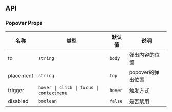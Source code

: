 ## API

### Popover Props

| 名称      | 类型                                     | 默认值  | 说明              |
| --------- | ---------------------------------------- | ------- | ----------------- |
| to        | `string`                                 | `body`  | 弹出内容的位置    |
| placement | `string`                                 | `top`   | popover的弹出位置 |
| trigger   | `hover \| click \| focus \| contextmenu` | `hover` | 触发方式          |
| disabled  | `boolean`                                | `false` | 是否禁用          |